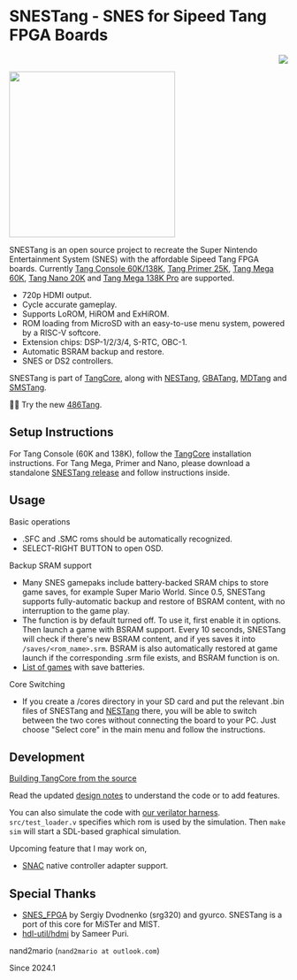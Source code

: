 # SNESTang - SNES for Sipeed Tang FPGA Boards

<p align="right">
  <a title="Releases" href="https://github.com/nand2mario/snestang/releases"><img src="https://img.shields.io/github/commits-since/nand2mario/snestang/latest.svg?longCache=true&style=flat-square&logo=git&logoColor=fff"></a>
</p>

<img src="doc/images/snestang-0.7.jpg" width=300>

SNESTang is an open source project to recreate the Super Nintendo Entertainment System (SNES) with the affordable Sipeed Tang FPGA boards. Currently [Tang Console 60K/138K](https://wiki.sipeed.com/hardware/en/tang/tang-console/mega-console.html), [Tang Primer 25K](https://wiki.sipeed.com/hardware/en/tang/tang-primer-25k/primer-25k.html), [Tang Mega 60K](https://wiki.sipeed.com/hardware/en/tang/tang-mega-60k/mega-60k.html), [Tang Nano 20K](https://wiki.sipeed.com/hardware/en/tang/tang-nano-20k/nano-20k.html) and [Tang Mega 138K Pro](https://wiki.sipeed.com/hardware/en/tang/tang-mega-138k/mega-138k-pro.html) are supported.

* 720p HDMI output.
* Cycle accurate gameplay.
* Supports LoROM, HiROM and ExHiROM.
* ROM loading from MicroSD with an easy-to-use menu system, powered by a RISC-V softcore.
* Extension chips: DSP-1/2/3/4, S-RTC, OBC-1.
* Automatic BSRAM backup and restore.
* SNES or DS2 controllers.

SNESTang is part of [TangCore](https://github.com/nand2mario/tangcore), along with [NESTang](https://github.com/nand2mario/nestang), [GBATang](https://github.com/nand2mario/gbatang), [MDTang](https://github.com/nand2mario/mdtang) and [SMSTang](https://github.com/nand2mario/smstang). 

🌟🌟 Try the new [486Tang](https://github.com/nand2mario/486tang).

## Setup Instructions

For Tang Console (60K and 138K), follow the [TangCore](https://github.com/nand2mario/tangcore) installation instructions. For Tang Mega, Primer and Nano, please download a standalone [SNESTang release](https://github.com/nand2mario/snestang/releases) and follow instructions inside.

## Usage

Basic operations
* .SFC and .SMC roms should be automatically recognized.
* SELECT-RIGHT BUTTON to open OSD.

Backup SRAM support
* Many SNES gamepaks include battery-backed SRAM chips to store game saves, for example Super Mario World. Since 0.5, SNESTang supports fully-automatic backup and restore of BSRAM content, with no interruption to the game play.
* The function is by default turned off. To use it, first enable it in options. Then launch a game with BSRAM support. Every 10 seconds, SNESTang will check if there's new BSRAM content, and if yes saves it into `/saves/<rom_name>.srm`. BSRAM is also automatically restored at game launch if the corresponding .srm file exists, and BSRAM function is on.
* [List of games](https://www.dkoldies.com/blog/complete-list-of-snes-games-with-save-batteries/) with save batteries.

Core Switching
* If you create a /cores directory in your SD card and put the relevant .bin files of SNESTang and [NESTang](https://github.com/nand2mario/nestang) there, you will be able to switch between the two cores without connecting the board to your PC. Just choose "Select core" in the main menu and follow the instructions.

## Development

[Building TangCore from the source](https://nand2mario.github.io/tangcore/dev-guide/building/)

Read the updated [design notes](doc/design.md) to understand the code or to add features.

You can also simulate the code with [our verilator harness](verilator). `src/test_loader.v` specifies which rom is used by the simulation. Then `make sim` will start a SDL-based graphical simulation.

Upcoming feature that I may work on,

* [SNAC](https://boogermann.github.io/Bible_MiSTer/hardware/io-board/#serial-io) native controller adapter support.


## Special Thanks

* [SNES_FPGA](https://github.com/gyurco/SNES_FPGA) by Sergiy Dvodnenko (srg320) and gyurco. SNESTang is a port of this core for MiSTer and MIST.
* [hdl-util/hdmi](https://github.com/hdl-util/hdmi) by Sameer Puri.

nand2mario (`nand2mario at outlook.com`)

Since 2024.1
